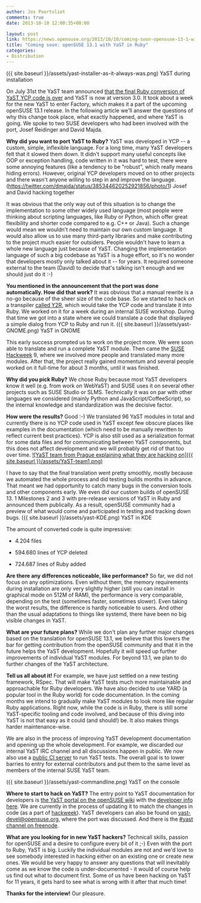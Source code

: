 ```yaml
---
author: Jos Poortvliet
comments: true
date: 2013-10-10 12:00:35+00:00

layout: post
link: https://news.opensuse.org/2013/10/10/coming-soon-opensuse-13-1-with-yast-in-ruby/
title: "Coming soon: openSUSE 13.1 with YaST in Ruby"
categories:
- Distribution
---
```

({{ site.baseurl }}/assets/yast-installer-as-it-always-was.png) YaST during installation

On July 31st the YaST team announced [that the final Ruby conversion of YaST YCP code is over](http://lists.opensuse.org/yast-devel/2013-07/msg00247.html) and YaST is now at version 3.0. It took about a week for the new YaST to enter Factory, which makes it a part of the upcoming openSUSE 13.1 release. In the following article we'll answer the questions of why this change took place, what exactly happened, and where YaST is going. We spoke to two SUSE developers who had been involved with the port, Josef Reidinger and David Majda.<!-- more -->

**Why did you want to port YaST to Ruby?**
YaST was developed in YCP -- a custom, simple, inflexible language. For a long time, many YaST developers felt that it slowed them down. It didn't  support many useful concepts like OOP or exception handling, code written in it was hard to test, there were some annoying features (like a  tendency to be "robust", which really means hiding errors). However, original YCP developers moved on to other projects and there wasn't anyone willing to step in and improve the language.
(https://twitter.com/dmajda/status/385344620252921856/photo/1) Josef and David hacking together

It was obvious that the only way out of this situation is to change the implementation to some other widely used language (most people were thinking about scripting languages, like Ruby or Python, which offer great flexibility and shorter code compared to e.g. C++ or Java). Such a change would mean we wouldn't need to maintain our own custom language. It would also allow us to use many third-party libraries and make contributing to the project much easier for outsiders. People wouldn't have to learn a whole new language just because of YaST.
Changing the implementation language of such a big codebase as YaST is a huge effort, so it's no wonder that developers mostly only talked about it -- for years. It required someone external to the team (David) to decide that's talking isn't enough and we should just do it :-)

**You mentioned in the announcement that the port was done automatically. How did that work?**
It was obvious that a manual rewrite is a no-go because of the sheer size of the code base. So we started to hack on a transpiler [called Y2R](https://github.com/yast/y2r), which would take the YCP code and translate it into Ruby. We worked on it for a week during an internal SUSE workshop. During that time we got into a state where we could translate a code that displayed a simple dialog from YCP to Ruby and run it.
({{ site.baseurl }}/assets/yast-GNOME.png) YaST in GNOME

This early success prompted us to work on the project more. We were soon able to translate and run a complete YaST module. Then came the [SUSE Hackweek](http://hackweek.suse.com) 9, where we involved more people and translated many more modules. After that, the project really gained momentum and several people worked on it full-time for about 3 months, until it was finished.

**Why did you pick Ruby?**
We chose Ruby because most YaST developers know it well (e.g. from work on WebYaST) and SUSE uses it on several other projects such as SUSE Studio or SLMS. Technically it was on par with other languages we considered (mainly Python and JavaScript/CoffeeScript), so the internal knowledge and standardization was the decisive factor.

**How were the results?**
Good :-) We translated 96 YaST modules in total and currently there is no YCP code used in YaST except few obscure places like examples in the documentation (which need to be manually rewritten to reflect current best practices). YCP is also still used as a serialization format for some data files and for communicating between YaST components, but this does not affect development and we will probably get rid of that too over time.
[![YaST team from Prague explaining what they are hacking on]({{ site.baseurl }}/assets/YaST-team1.png)](http://www.youtube.com/watch?v=Bzgs1lmSKCw)

I have to say that the final translation went pretty smoothly, mostly because we automated the whole process and did testing builds months in advance. That meant we had opportunity to catch many bugs in the conversion tools and other components early. We even did our custom builds of openSUSE 13. 1 Milestones 2 and 3 with pre-release versions of YaST in Ruby and announced them publically. As a result, openSUSE community had a preview of what would come and participated in testing and tracking down bugs.
({{ site.baseurl }}/assets/yast-KDE.png) YaST in KDE

The amount of converted code is quite impressive:



	
  * 4.204 files

	
  * 594.680 lines of YCP deleted

	
  * 724.687 lines of Ruby added


**Are there any differences noticeable, like performance?**
So far, we did not focus on any optimizations. Even without them, the memory requirements during installation are only very slightly higher (still you can  install in graphical mode on 512M of RAM), the performance is very comparable, depending on the test (sometimes faster, sometimes slower). Even taking the worst results, the difference is hardly noticeable to users. And other than the usual adaptations to things like systemd, there have been no big visible changes in YaST.

**What are your future plans?**
While we don't plan any further major changes based on the translation for openSUSE 13.1, we believe that this lowers the bar for getting contribution from the openSUSE community and that it in the future helps the YaST development. Hopefully it will speed up further improvements of individual YaST modules. For beyond 13.1, we plan to do further changes of the YaST architecture.

**Tell us all about it!**
For example, we have just settled on a new testing framework, RSpec. That will make YaST tests much more maintainable and approachable for Ruby developers. We have also decided to use YARD (a popular tool in the Ruby world) for code documentation. In the coming months we intend to gradually make YaST modules to look more like regular Ruby applications. Right now, while the code is in Ruby, there is still some YaST-specific tooling and code involved, and because of this diving into YaST is not that easy as it could (and should!) be. It also makes things harder maintenance-wise.

We are also in the process of improving YaST development documentation and opening up the whole development. For example, we discarded our internal YaST IRC channel and all discussions happen in public. We now also use a [public CI server](http://ci.opensuse.org/) to run YaST tests.
The overall goal is to lower barries to entry for external contributors and put them to the same level as members of the internal SUSE YaST team.

({{ site.baseurl }}/assets/yast-commandline.png) YaST on the console

**Where to start to hack on YaST?**
The entry point to YaST documentation for developers is [the YaST portal on the openSUSE wiki](http://en.opensuse.org/Portal:YaST) with the [developer info here](https://en.opensuse.org/openSUSE:YaST_development). We are currently in the process of updating it to match the changes in code (as a part of [hackweek](https://hackweek.suse.com/projects/132)). YaST developers can also be found on [yast-devel@opensuse.org](http://lists.opensuse.org/yast-devel/), where the port was discussed. And there is the [#yast channel on freenode](irc://freenode.net/#yast).

**What are you looking for in new YaST hackers?**
Technicall skills, passion for openSUSE and a desire to configure every bit of it ;-)
Even with the port to Ruby, YaST is big. Luckily the individual modules are not and we'd love to see somebody interested in hacking either on an existing one or create new ones. We would be very happy to answer any questions that will inevitably come as we know the code is under-documented - it would of course help us find out what to document first. Some of us have been hacking on YaST for 11 years, it gets hard to see what is wrong with it after that much time!

**Thanks for the interview!**
Our pleasure.



		
